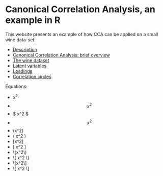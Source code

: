 # Canonical Correlation Analysis, an example in R

This website presents an example of how CCA can be applied on a small wine data-set:

* [Description](01_description.md)
* [Canonical Correlation Analysis: brief overview](02_CCAoverview.md)
* [The wine dataset](03_winedataset.md)
* [Latent variables](04_LVs.md)
* [Loadings](#id5)
* [Correlation circles](#id6)

Equations:

* $x^2$
* $$x^2$$
* $ x^2 $
* $$ x^2 $$
* \(x^2\)
* \( x^2 \)
* \[x^2\]
* \[ x^2 \]
* \\(x^2\\)
* \\( x^2 \\)
* \\[x^2\\]
* \\[ x^2 \\]
